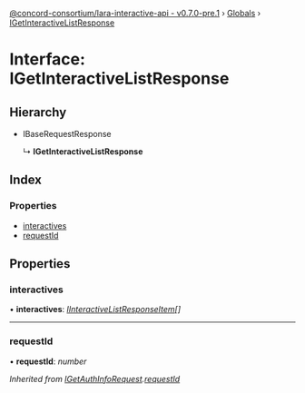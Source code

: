 [@concord-consortium/lara-interactive-api - v0.7.0-pre.1](../README.md) › [Globals](../globals.md) › [IGetInteractiveListResponse](igetinteractivelistresponse.md)

# Interface: IGetInteractiveListResponse

## Hierarchy

* IBaseRequestResponse

  ↳ **IGetInteractiveListResponse**

## Index

### Properties

* [interactives](igetinteractivelistresponse.md#interactives)
* [requestId](igetinteractivelistresponse.md#requestid)

## Properties

###  interactives

• **interactives**: *[IInteractiveListResponseItem](iinteractivelistresponseitem.md)[]*

___

###  requestId

• **requestId**: *number*

*Inherited from [IGetAuthInfoRequest](igetauthinforequest.md).[requestId](igetauthinforequest.md#requestid)*
